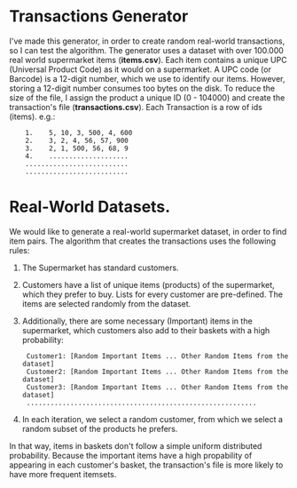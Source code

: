 # Transactions Generator

I've made this generator, in order to create random real-world transactions, so I can test the algorithm. The generator uses a dataset with over 100.000 real world supermarket items (**items.csv**). Each item contains a unique UPC (Universal Product Code) as it would on a supermarket. A UPC code (or Barcode) is a 12-digit number, which we use to identify our items. However, storing a 12-digit number consumes too bytes on the disk. To reduce the size of the file, I assign the product a unique ID (0 - 104000) and create the transaction's file (**transactions.csv**). Each Transaction is a row of ids (items). e.g.:

        1.    5, 10, 3, 500, 4, 600
        2.    3, 2, 4, 56, 57, 900
        3.    2, 1, 500, 56, 68, 9
        4.    ....................
        ..........................
        ..........................
        
# Real-World Datasets.

We would like to generate a real-world supermarket dataset, in order to find item pairs. The algorithm that creates the transactions uses the following rules:

1. The Supermarket has standard customers.
2. Customers have a list of unique items (products) of the supermarket, which they prefer to buy. Lists for every customer are pre-defined. The items are selected randomly from the dataset.
3. Additionally, there are some necessary (Important) items in the supermarket, which customers also add to their baskets with a high probability:

        Customer1: [Random Important Items ... Other Random Items from the dataset]
        Customer2: [Random Important Items ... Other Random Items from the dataset]
        Customer3: [Random Important Items ... Other Random Items from the dataset]
        ..........................................................
        
4. In each iteration, we select a random customer, from which we select a random subset of the products he prefers.

In that way, items in baskets don't follow a simple uniform distributed probability. Because the important items have a high propability of appearing in each customer's basket, the transaction's file is more likely to have more frequent itemsets.
